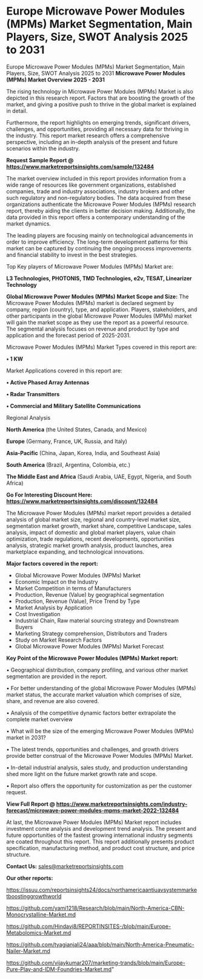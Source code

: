 # Europe Microwave Power Modules (MPMs) Market Segmentation, Main Players, Size, SWOT Analysis 2025 to 2031
Europe Microwave Power Modules (MPMs) Market Segmentation, Main Players, Size, SWOT Analysis 2025 to 2031
<Strong> Microwave Power Modules (MPMs) Market Overview 2025 - 2031</strong>

The rising technology in Microwave Power Modules (MPMs) Market is also depicted in this research report. Factors that are boosting the growth of the market, and giving a positive push to thrive in the global market is explained in detail.

Furthermore, the report highlights on emerging trends, significant drivers, challenges, and opportunities, providing all necessary data for thriving in the industry. This report market research offers a comprehensive perspective, including an in-depth analysis of the present and future scenarios within the industry.

<strong>Request Sample Report @ <a href=https://www.marketreportsinsights.com/sample/132484>https://www.marketreportsinsights.com/sample/132484</a></strong>

The market overview included in this report provides information from a wide range of resources like government organizations, established companies, trade and industry associations, industry brokers and other such regulatory and non-regulatory bodies. The data acquired from these organizations authenticate the Microwave Power Modules (MPMs) research report, thereby aiding the clients in better decision making. Additionally, the data provided in this report offers a contemporary understanding of the market dynamics.

The leading players are focusing mainly on technological advancements in order to improve efficiency. The long-term development patterns for this market can be captured by continuing the ongoing process improvements and financial stability to invest in the best strategies.

Top Key players of Microwave Power Modules (MPMs) Market are:

<strong>L3 Technologies, PHOTONIS, TMD Technologies, e2v, TESAT, Linearizer Technology</strong>

<strong><b>Global Microwave Power Modules (MPMs) Market Scope and Size:</b></strong>
The Microwave Power Modules (MPMs) market is declared segment by company, region (country), type, and application. Players, stakeholders, and other participants in the global Microwave Power Modules (MPMs) market will gain the market scope as they use the report as a powerful resource. The segmental analysis focuses on revenue and product by type and application and the forecast period of 2025-2031.

Microwave Power Modules (MPMs) Market Types covered in this report are:

<strong>• 1 KW</strong>

Market Applications covered in this report are:

<strong>• Active Phased Array Antennas

• Radar Transmitters

• Commercial and Military Satellite Communications</strong> 

Regional Analysis

<strong>North America</strong> (the United States, Canada, and Mexico)

<strong>Europe</strong> (Germany, France, UK, Russia, and Italy)

<strong>Asia-Pacific</strong> (China, Japan, Korea, India, and Southeast Asia)

<strong>South America</strong> (Brazil, Argentina, Colombia, etc.)

<strong>The Middle East and Africa</strong> (Saudi Arabia, UAE, Egypt, Nigeria, and South Africa)

<strong>Go For Interesting Discount Here: <a href=https://www.marketreportsinsights.com/discount/132484>https://www.marketreportsinsights.com/discount/132484</a></strong>

The Microwave Power Modules (MPMs) market report provides a detailed analysis of global market size, regional and country-level market size, segmentation market growth, market share, competitive Landscape, sales analysis, impact of domestic and global market players, value chain optimization, trade regulations, recent developments, opportunities analysis, strategic market growth analysis, product launches, area marketplace expanding, and technological innovations.

<strong><b>Major factors covered in the report:</b></strong>
<ul>
  <li>Global Microwave Power Modules (MPMs) Market </li>
  <li>Economic Impact on the Industry</li>
  <li>Market Competition in terms of Manufacturers</li>
  <li>Production, Revenue (Value) by geographical segmentation</li>
  <li>Production, Revenue (Value), Price Trend by Type</li>
  <li>Market Analysis by Application</li>
  <li>Cost Investigation</li>
  <li>Industrial Chain, Raw material sourcing strategy and Downstream Buyers</li>
  <li>Marketing Strategy comprehension, Distributors and Traders</li>
  <li>Study on Market Research Factors</li>
  <li>Global Microwave Power Modules (MPMs) Market Forecast</li>
</ul>

<strong><b>Key Point of the Microwave Power Modules (MPMs) Market report:</b></strong>

• Geographical distribution, company profiling, and various other market segmentation are provided in the report.

• For better understanding of the global Microwave Power Modules (MPMs) market status, the accurate market valuation which comprises of size, share, and revenue are also covered.

• Analysis of the competitive dynamic factors better extrapolate the complete market overview

• What will be the size of the emerging Microwave Power Modules (MPMs) market in 2031?

• The latest trends, opportunities and challenges, and growth drivers provide better construal of the Microwave Power Modules (MPMs) Market.

• In-detail industrial analysis, sales study, and production understanding shed more light on the future market growth rate and scope.

• Report also offers the opportunity for customization as per the customer request.

<strong><b>View Full Report @ <a href=https://www.marketreportsinsights.com/industry-forecast/microwave-power-modules-mpms-market-2022-132484>https://www.marketreportsinsights.com/industry-forecast/microwave-power-modules-mpms-market-2022-132484</a></b></strong>


At last, the Microwave Power Modules (MPMs) Market report includes investment come analysis and development trend analysis. The present and future opportunities of the fastest growing international industry segments are coated throughout this report. This report additionally presents product specification, manufacturing method, and product cost structure, and price structure.

<strong>Contact Us:</strong>
sales@marketreportsinsights.com

<strong>Our other reports:</strong>

<a href=https://issuu.com/reportsinsights24/docs/northamericaantiuavsystemmarketboostinggrowthworld>https://issuu.com/reportsinsights24/docs/northamericaantiuavsystemmarketboostinggrowthworld</a>

<a href=https://github.com/yami1218/Research/blob/main/North-America-CBN-Monocrystalline-Market.md>https://github.com/yami1218/Research/blob/main/North-America-CBN-Monocrystalline-Market.md</a>

<a href=https://github.com/Hindavi8/REPORTINSITES-/blob/main/Europe-Metabolomics-Market.md>https://github.com/Hindavi8/REPORTINSITES-/blob/main/Europe-Metabolomics-Market.md</a>

<a href=https://github.com/tyagianjali24/aaa/blob/main/North-America-Pneumatic-Nailer-Market.md>https://github.com/tyagianjali24/aaa/blob/main/North-America-Pneumatic-Nailer-Market.md</a>

<a href=https://github.com/vijaykumar207/marketing-trands/blob/main/Europe-Pure-Play-and-IDM-Foundries-Market.md>https://github.com/vijaykumar207/marketing-trands/blob/main/Europe-Pure-Play-and-IDM-Foundries-Market.md</a>"
